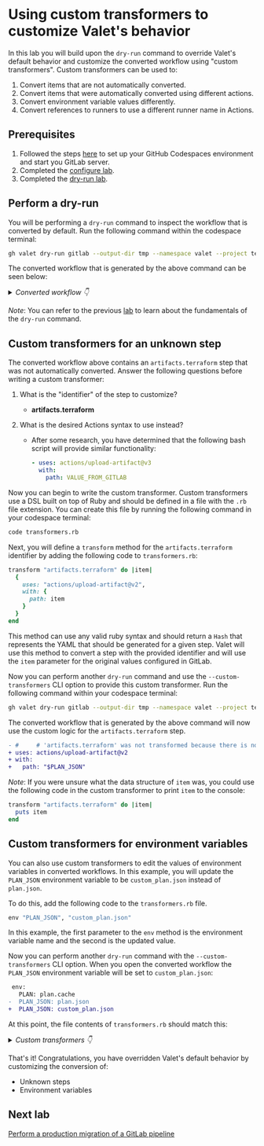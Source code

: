 # Using custom transformers to customize Valet's behavior

In this lab you will build upon the `dry-run` command to override Valet's default behavior and customize the converted workflow using "custom transformers". Custom transformers can be used to:

1. Convert items that are not automatically converted.
2. Convert items that were automatically converted using different actions.
3. Convert environment variable values differently.
4. Convert references to runners to use a different runner name in Actions.

## Prerequisites

1. Followed the steps [here](./readme.md#configure-your-codespace) to set up your GitHub Codespaces environment and start you GitLab server.
2. Completed the [configure lab](./1-configure-lab.md#configuring-credentials).
3. Completed the [dry-run lab](./4-dry-run.md).

## Perform a dry-run

You will be performing a `dry-run` command to inspect the workflow that is converted by default. Run the following command within the codespace terminal:

```bash
gh valet dry-run gitlab --output-dir tmp --namespace valet --project terraform-example
```

The converted workflow that is generated by the above command can be seen below:

<details>
  <summary><em>Converted workflow 👇</em></summary>

```yaml
name: valet/custom-transformer
on:
  push:
  workflow_dispatch:
concurrency:
  group: "${{ github.ref }}"
  cancel-in-progress: true
jobs:
  plan:
    runs-on: ubuntu-latest
    timeout-minutes: 60
    env:
      PLAN: plan.cache
      PLAN_JSON: plan.json
    steps:
    - uses: actions/checkout@v2
      with:
        fetch-depth: 20
        lfs: true
    - run: terraform plan -out=$PLAN
    - run: terraform show --json $PLAN | convert_report > $PLAN_JSON
#     # 'artifacts.terraform' was not transformed because there is no suitable equivalent in GitHub Actions
```

</details>

_Note_: You can refer to the previous [lab](./4-dry-run.md) to learn about the fundamentals of the `dry-run` command.

## Custom transformers for an unknown step

The converted workflow above contains an `artifacts.terraform` step that was not automatically converted. Answer the following questions before writing a custom transformer:

1. What is the "identifier" of the step to customize?
    - __artifacts.terraform__

2. What is the desired Actions syntax to use instead?
    - After some research, you have determined that the following bash script will provide similar functionality:

      ```yaml
      - uses: actions/upload-artifact@v3
        with:
          path: VALUE_FROM_GITLAB
      ```

Now you can begin to write the custom transformer. Custom transformers use a DSL built on top of Ruby and should be defined in a file with the `.rb` file extension. You can create this file by running the following command in your codespace terminal:

```bash
code transformers.rb
```

Next, you will define a `transform` method for the `artifacts.terraform` identifier by adding the following code to `transformers.rb`:

```ruby
transform "artifacts.terraform" do |item|
  {
    uses: "actions/upload-artifact@v2",
    with: {
      path: item
    }
  }
end
```

This method can use any valid ruby syntax and should return a `Hash` that represents the YAML that should be generated for a given step. Valet will use this method to convert a step with the provided identifier and will use the `item` parameter for the original values configured in GitLab.

Now you can perform another `dry-run` command and use the `--custom-transformers` CLI option to provide this custom transformer. Run the following command within your codespace terminal:

```bash
gh valet dry-run gitlab --output-dir tmp --namespace valet --project terraform-example --custom-transformers transformers.rb
```

The converted workflow that is generated by the above command will now use the custom logic for the `artifacts.terraform` step.

```diff
- #     # 'artifacts.terraform' was not transformed because there is no suitable equivalent in GitHub Actions
+ uses: actions/upload-artifact@v2
+ with:
+   path: "$PLAN_JSON"
```

_Note_: If you were unsure what the data structure of `item` was, you could use the following code in the custom transformer to print `item` to the console:

```ruby
transform "artifacts.terraform" do |item|
  puts item
end
```

## Custom transformers for environment variables

You can also use custom transformers to edit the values of environment variables in converted workflows. In this example, you will update the `PLAN_JSON` environment variable to be `custom_plan.json` instead of `plan.json`.

To do this, add the following code to the `transformers.rb` file.

```ruby
env "PLAN_JSON", "custom_plan.json"
```

In this example, the first parameter to the `env` method is the environment variable name and the second is the updated value.

Now you can perform another `dry-run` command with the `--custom-transformers` CLI option.  When you open the converted workflow the `PLAN_JSON` environment variable will be set to `custom_plan.json`:

```diff
 env:
   PLAN: plan.cache
-  PLAN_JSON: plan.json
+  PLAN_JSON: custom_plan.json
```

At this point, the file contents of `transformers.rb` should match this:

<details>
  <summary><em>Custom transformers 👇</em></summary>

```ruby
  env "PLAN_JSON", "custom_plan.json"

  transform "artifacts.terraform" do |item|
    {
      uses: "actions/upload-artifact@v2",
      with: {
        path: item
      }
    }
  end
```

</details>

That's it! Congratulations, you have overridden Valet's default behavior by customizing the conversion of:

- Unknown steps
- Environment variables

## Next lab

[Perform a production migration of a GitLab pipeline](6-migrate.md)
